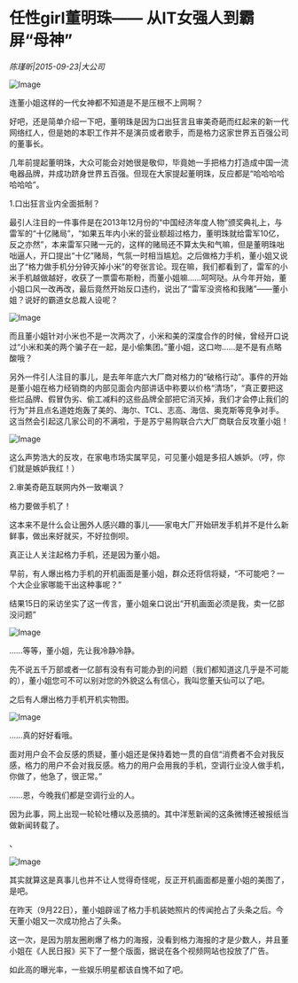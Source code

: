 # 任性girl董明珠—— 从IT女强人到霸屏“母神”

*陈瑾昕|2015-09-23|大公司*

![Image](http://static.ylzbl.com/uploads/ueditor/php/upload/image/20171018/1508318652760169.png)

连董小姐这样的一代女神都不知道是不是压根不上网啊？

好吧，还是简单介绍一下吧，董明珠是因为口出狂言且审美奇葩而红起来的新一代网络红人，但是她的本职工作并不是演员或者歌手，而是格力这家世界五百强公司的董事长。

几年前提起董明珠，大众可能会对她很是敬仰，毕竟她一手把格力打造成中国一流电器品牌，并成功跻身世界五百强。但现在大家提起董明珠，反应都是“哈哈哈哈哈哈哈”。

1.口出狂言业内全面抵制？

最引人注目的一件事件是在2013年12月份的“中国经济年度人物”颁奖典礼上，与雷军的“十亿赌局”，“如果五年内小米的营业额超过格力，董明珠就给雷军10亿，反之亦然”，本来雷军只赌一元的，这样的赌局还不算太失和气嘛，但是董明珠咄咄逼人，开口提出“十亿”赌局，气氛一时相当尴尬。之后做格力手机，董小姐又说出了“格力做手机分分钟灭掉小米”的夸张言论。现在嘛，我们都看到了，雷军的小米手机越做越好，收获了一票雷布斯粉，而董小姐嘛……呵呵哒。从今年开始，董小姐口风一改再改，最后竟然开始反口违约，说出了“雷军没资格和我赌”——董小姐？说好的霸道女总裁人设呢？

![Image](http://si1.go2yd.com/get-image/0HZzRD5avS4)

而且董小姐针对小米也不是一次两次了，小米和美的深度合作的时候，曾经开口说过“小米和美的两个骗子在一起，是小偷集团。”董小姐，这口吻……是不是有点略酸哦？

另外一件引人注目的事儿，是去年年底六大厂商对格力的“破格行动”。事件的开始是董小姐在格力经销商的内部见面会内部讲话中称要以价格“清场”，“真正要把这些烂品牌、假冒伪劣、偷工减料的这些品牌全部把它消灭掉，我们才会停止我们的行为”并且点名道姓炮轰了美的、海尔、TCL、志高、海信、奥克斯等竞争对手。这当然会引起这几家公司的不满啦，于是苏宁易购联合六大厂商联合反攻董小姐！

![Image](http://si1.go2yd.com/get-image/0HZzRAvXMDw)

这么声势浩大的反攻，在家电市场实属罕见，可见董小姐是多招人嫉妒。（哼，你们就是嫉妒我红！）

2.审美奇葩互联网内外一致嘲讽？

格力要做手机了！

这本来不是什么会让圈外人感兴趣的事儿——家电大厂开始研发手机并不是什么新鲜事，做出来好就买，不好拉倒呗。

真正让人关注起格力手机，还是因为董小姐。

早前，有人爆出格力手机的开机画面是董小姐，群众还将信将疑，“不可能吧？一个大企业家哪能干出这种事呢？”

结果15日的采访坐实了这一传言，董小姐亲口说出“开机画面必须是我，卖一亿部没问题”

![Image](http://si1.go2yd.com/get-image/0HZzR7XfXt2)

……等等，董小姐，先让我冷静冷静。

先不说五千万部或者一亿部有没有有可能办到的问题（我们都知道这几乎是不可能的），董小姐您可不可以别对您的外貌这么有信心，我叫您董天仙可以了吧。

之后有人爆出格力手机开机实物图。

![Image](http://si1.go2yd.com/get-image/0HZzR6PPwlk)

……真的好好看哦。

面对用户会不会反感的质疑，董小姐还是保持着她一贯的自信“消费者不会对我反感，格力的用户不会对我反感。格力的用户会用我的手机，空调行业没人做手机，你做了，他急了，很正常。”

……恩，今晚我们都是空调行业的人。

因为此事，网上出现一轮轮吐槽以及恶搞的。其中洋葱新闻的这条微博还被报纸当做新闻转载了。

、

![Image](http://si1.go2yd.com/get-image/0HZzRBg59eK)

其实就算这是真事儿也并不让人觉得奇怪呢，反正开机画面都是董小姐的美图了，是吧。

在昨天（9月22日），董小姐辟谣了格力手机装她照片的传闻抢占了头条之后。今天董小姐又一次成功抢占了头条。

这一次，是因为朋友圈刷爆了格力的海报，没看到格力海报的才是少数人，并且董小姐在《人民日报》买下了一整个版面，据说在各个视频网站也投放了广告。

如此高的曝光率，一些娱乐明星都该自愧不如了吧。

